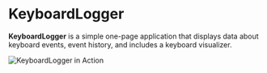 # KeyboardLogger  

**KeyboardLogger** is a simple one-page application that displays data about keyboard events, event history, and includes a keyboard visualizer.  

![KeyboardLogger in Action](https://nikola-nenovski.info/keyboard-logger/kblogger.gif)
